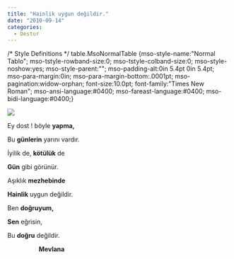 ```yaml
---
title: "Hainlik uygun değildir."
date: "2010-09-14"
categories: 
  - Destur
---
```


/\* Style Definitions \*/ table.MsoNormalTable {mso-style-name:"Normal Tablo"; mso-tstyle-rowband-size:0; mso-tstyle-colband-size:0; mso-style-noshow:yes; mso-style-parent:""; mso-padding-alt:0in 5.4pt 0in 5.4pt; mso-para-margin:0in; mso-para-margin-bottom:.0001pt; mso-pagination:widow-orphan; font-size:10.0pt; font-family:"Times New Roman"; mso-ansi-language:#0400; mso-fareast-language:#0400; mso-bidi-language:#0400;}

![](/uploads/2010/09/oooo.jpg)

Ey dost ! böyle **yapma,**

Bu **günlerin** yarını vardır.

İyilik de, **kötülük** de

**Gün** gibi görünür.

Aşıklık **mezhebinde**

**Hainlik** uygun değildir.

Ben **doğruyum,**

**Sen** eğrisin,

Bu **doğru** değildir.

                  **Mevlana**
